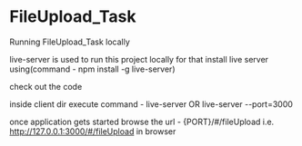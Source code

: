 # FileUpload_Task

Running FileUpload_Task locally

live-server is used to run this project locally for that install live server using(command - npm install -g live-server)

check out the code

inside client dir execute command - live-server OR live-server --port=3000
 
once application gets started browse the url - {PORT}/#/fileUpload i.e. http://127.0.0.1:3000/#/fileUpload in browser
